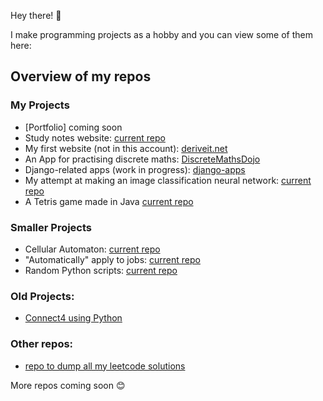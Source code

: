 Hey there! 👋

I make programming projects as a hobby and you can view some of them here:

## Overview of my repos
### My Projects
- [Portfolio] coming soon
- Study notes website: [current repo](https://github.com/uzairarif5/studyNotes.git)
- My first website (not in this account): [deriveit.net](https://github.com/deriveitCreator/deriveit.git)
- An App for practising discrete maths: [DiscreteMathsDojo](https://github.com/uzairarif5/DiscreteMathsDojo)
- Django-related apps (work in progress): [django-apps](https://github.com/uzairarif5/django_apps)
- My attempt at making an image classification neural network: [current repo](https://github.com/uzairarif5/NNForDigits)
- A Tetris game made in Java [current repo](https://github.com/uzairarif5/Tetris)

### Smaller Projects
- Cellular Automaton: [current repo](https://github.com/uzairarif5/cellular_automaton)
- "Automatically" apply to jobs: [current repo](https://github.com/uzairarif5/autoApply)
- Random Python scripts: [current repo](https://github.com/uzairarif5/randomPythonStuff)

### Old Projects:
- [Connect4 using Python](https://github.com/uzairarif5/Connect4)

### Other repos:
- [repo to dump all my leetcode solutions](https://github.com/uzairarif5/leetCodeSolutions)


More repos coming soon 😊
